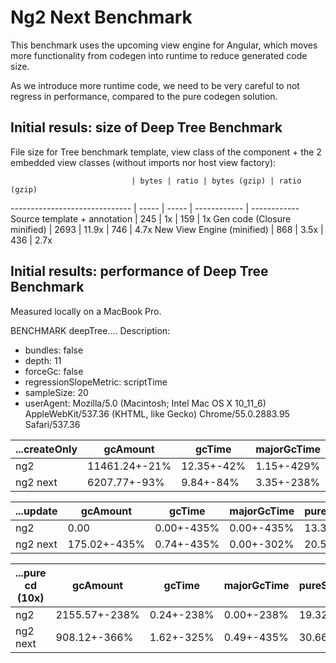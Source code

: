 # Ng2 Next Benchmark

This benchmark uses the upcoming view engine for Angular, which moves
more functionality from codegen into runtime to reduce generated code size.

As we introduce more runtime code, we need to be very careful to not
regress in performance, compared to the pure codegen solution.

## Initial resuls: size of Deep Tree Benchmark

File size for Tree benchmark template,
view class of the component + the 2 embedded view classes (without imports nor host view factory):

                               | bytes | ratio | bytes (gzip) | ratio (gzip)
------------------------------ | ----- | ----- | ------------ | ------------
Source template + annotation   | 245   | 1x    | 159          | 1x
Gen code (Closure minified)    | 2693  | 11.9x | 746          | 4.7x
New View Engine (minified)     | 868   | 3.5x  | 436          | 2.7x

## Initial results: performance of Deep Tree Benchmark

Measured locally on a MacBook Pro.

BENCHMARK deepTree....
Description:
- bundles: false
- depth: 11
- forceGc: false
- regressionSlopeMetric: scriptTime
- sampleSize: 20
- userAgent: Mozilla/5.0 (Macintosh; Intel Mac OS X 10_11_6) AppleWebKit/537.36 (KHTML, like Gecko) Chrome/55.0.2883.95 Safari/537.36

...createOnly   |           gcAmount |             gcTime |        majorGcTime |     pureScriptTime |         renderTime |         scriptTime
--------------- | ------------------ | ------------------ | ------------------ | ------------------ | ------------------ | ------------------
ng2             |      11461.24+-21% |         12.35+-42% |         1.15+-429% |          72.49+-4% |          49.61+-4% |          82.69+-6%
ng2 next        |       6207.77+-93% |          9.84+-84% |         3.35+-238% |          73.95+-4% |          49.86+-4% |         77.53+-10%

...update       |           gcAmount |             gcTime |        majorGcTime |     pureScriptTime |         renderTime |         scriptTime
--------------- | ------------------ | ------------------ | ------------------ | ------------------ | ------------------ | ------------------
ng2             |               0.00 |         0.00+-435% |         0.00+-435% |          13.34+-8% |          28.55+-8% |          13.34+-8%
ng2 next        |       175.02+-435% |         0.74+-435% |         0.00+-302% |         20.55+-12% |          28.00+-6% |         20.55+-12%

...pure cd (10x) |           gcAmount |             gcTime |        majorGcTime |     pureScriptTime |         renderTime |         scriptTime
--------------- | ------------------ | ------------------ | ------------------ | ------------------ | ------------------ | ------------------
ng2             |      2155.57+-238% |         0.24+-238% |         0.00+-238% |          19.32+-9% |           2.54+-6% |          19.32+-9%
ng2 next        |       908.12+-366% |         1.62+-325% |         0.49+-435% |          30.66+-6% |          2.62+-19% |          30.66+-6%
